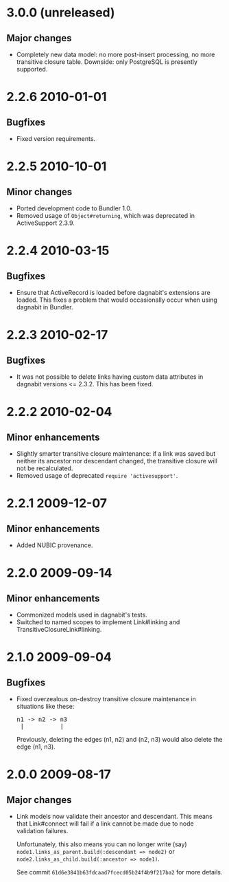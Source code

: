 3.0.0 (unreleased)
==================

Major changes
-------------

* Completely new data model: no more post-insert processing, no more transitive
  closure table.  Downside: only PostgreSQL is presently supported.

2.2.6 2010-01-01
================

Bugfixes
--------

* Fixed version requirements.

2.2.5 2010-10-01
================

Minor changes
-------------

* Ported development code to Bundler 1.0.
* Removed usage of `Object#returning`, which was deprecated in ActiveSupport
  2.3.9.

2.2.4 2010-03-15
================

Bugfixes
--------

* Ensure that ActiveRecord is loaded before dagnabit's extensions are loaded.
  This fixes a problem that would occasionally occur when using dagnabit in
  Bundler.

2.2.3 2010-02-17
================

Bugfixes
--------

* It was not possible to delete links having custom data attributes in dagnabit
  versions <= 2.3.2.  This has been fixed.

2.2.2 2010-02-04
================

Minor enhancements
------------------

* Slightly smarter transitive closure maintenance: if a link was saved but
  neither its ancestor nor descendant changed, the transitive closure will not
  be recalculated.
* Removed usage of deprecated `require 'activesupport'`.

2.2.1 2009-12-07
================

Minor enhancements
------------------

* Added NUBIC provenance.

2.2.0 2009-09-14
================

Minor enhancements
------------------

* Commonized models used in dagnabit's tests.
* Switched to named scopes to implement Link#linking and TransitiveClosureLink#linking.

2.1.0 2009-09-04
================

Bugfixes
--------

* Fixed overzealous on-destroy transitive closure maintenance in situations like these:
 
  <pre>
  n1 -> n2 -> n3
   |__________|
  </pre>

  Previously, deleting the edges (n1, n2) and (n2, n3) would also delete the
  edge (n1, n3).

2.0.0 2009-08-17
================

Major changes
-------------

* Link models now validate their ancestor and descendant.  This means that
  Link#connect will fail if a link cannot be made due to node validation
  failures.

  Unfortunately, this also means you can no longer write (say)
  `node1.links_as_parent.build(:descendant => node2)` or
  `node2.links_as_child.build(:ancestor => node1)`.

  See commit `61d6e3841b63fdcaad7fcecd05b24f4b9f217ba2` for more details.

